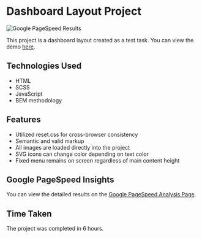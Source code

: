 # Dashboard Layout Project

![Google PageSpeed Results](https://imgdb.net/17241)

This project is a dashboard layout created as a test task. You can view the demo [here](https://h-amster.github.io/dashboard-layout/).

## Technologies Used
- HTML
- SCSS
- JavaScript
- BEM methodology

## Features
- Utilized reset.css for cross-browser consistency
- Semantic and valid markup
- All images are loaded directly into the project
- SVG icons can change color depending on text color
- Fixed menu remains on screen regardless of main content height

## Google PageSpeed Insights
You can view the detailed results on the [Google PageSpeed Analysis Page](https://pagespeed.web.dev/analysis/https-h-amster-github-io-dashboard-layout/81p7tvv609?form_factor=desktop).

## Time Taken
The project was completed in 6 hours.

